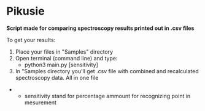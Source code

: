 # Pikusie
**Script made for comparing spectroscopy results printed out in .csv files**

To get your results:
1. Place your files in "Samples" directory
2. Open terminal (command line) and type:
	* python3 main.py [sensitivity]
3. In "Samples directory you'll get .csv file with combined and recalculated spectroscopy data. All in one file

* - sensitivity stand for percentage ammount for recognizing point in mesurement

